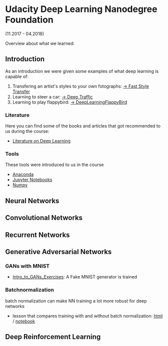 # Udacity Deep Learning Nanodegree Foundation
(11.2017 - 04.2018)

Overview about what we learned:

## Introduction
As an introduction we were given some examples of what deep learning is capable of: 
1. Transfering an artist's styles to your own fotographs: [-> Fast Style Transfer](https://github.com/lengstrom/fast-style-transfer)
2. Learning to steer a car: [-> Deep Traffic](https://selfdrivingcars.mit.edu/deeptraffic/)
3. Learning to play flappybird: [-> DeepLearningFlappyBird](https://github.com/yenchenlin/DeepLearningFlappyBird)

### Literature
Here you can find some of the books and articles that got recommended to us during the course:
- [Literature on Deep Learning](literature.md)

### Tools
These tools were introduced to us in the course
- [Anaconda](anaconda.md)
- [Jupyter Notebooks](jupyter_notebooks.md)
- [Numpy](numpy.md)

## Neural Networks

## Convolutional Networks

## Recurrent Networks

## Generative Adversarial Networks

### GANs with MNIST
- [Intro_to_GANs_Exercises](Intro_to_GANs_Exercises.html): A Fake MNIST generator is trained

### Batchnormalization
batch normalization can make NN training a lot more robust for deep networks 
- lesson that compares training with and without batch normalization: [html](Batch_Normalization_Lesson.html) / [notebook](https://github.com/sabinem/udacity_DL/blob/master/batch_normalization/README.md)

## Deep Reinforcement Learning

